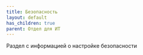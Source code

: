```yaml
---
title: Безопасность
layout: default
has_children: true
parent: Отдел для ИТ
---
```


Раздел с информацией о настройке безопасности
